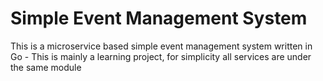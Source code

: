 # Simple Event Management System

This is a microservice based simple event management system written in Go
    - This is mainly a learning project, for simplicity all services are under the same module